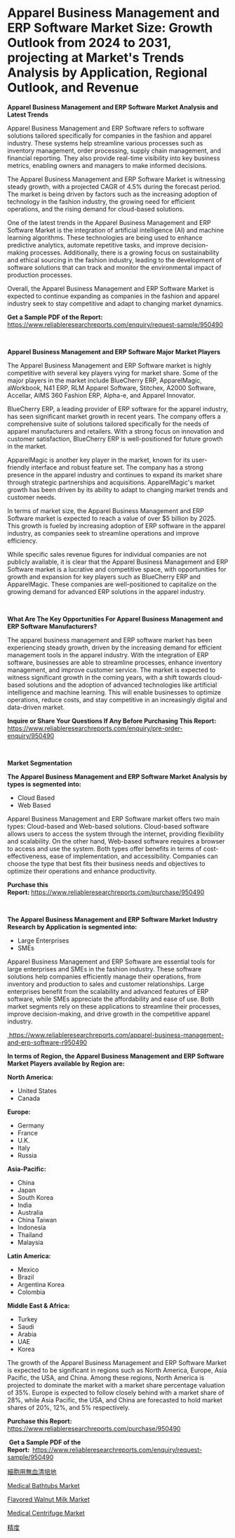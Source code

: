 <p><h1>Apparel Business Management and ERP Software Market Size: Growth Outlook from 2024 to 2031, projecting at Market's Trends Analysis by Application, Regional Outlook, and Revenue</h1></p><p><strong>Apparel Business Management and ERP Software Market Analysis and Latest Trends</strong></p>
<p><p>Apparel Business Management and ERP Software refers to software solutions tailored specifically for companies in the fashion and apparel industry. These systems help streamline various processes such as inventory management, order processing, supply chain management, and financial reporting. They also provide real-time visibility into key business metrics, enabling owners and managers to make informed decisions.</p><p>The Apparel Business Management and ERP Software Market is witnessing steady growth, with a projected CAGR of 4.5% during the forecast period. The market is being driven by factors such as the increasing adoption of technology in the fashion industry, the growing need for efficient operations, and the rising demand for cloud-based solutions.</p><p>One of the latest trends in the Apparel Business Management and ERP Software Market is the integration of artificial intelligence (AI) and machine learning algorithms. These technologies are being used to enhance predictive analytics, automate repetitive tasks, and improve decision-making processes. Additionally, there is a growing focus on sustainability and ethical sourcing in the fashion industry, leading to the development of software solutions that can track and monitor the environmental impact of production processes.</p><p>Overall, the Apparel Business Management and ERP Software Market is expected to continue expanding as companies in the fashion and apparel industry seek to stay competitive and adapt to changing market dynamics.</p></p>
<p><strong>Get a Sample PDF of the Report:&nbsp;</strong> <a href="https://www.reliableresearchreports.com/enquiry/request-sample/950490">https://www.reliableresearchreports.com/enquiry/request-sample/950490</a></p>
<p>&nbsp;</p>
<p><strong>Apparel Business Management and ERP Software Major Market Players</strong></p>
<p><p>The Apparel Business Management and ERP Software market is highly competitive with several key players vying for market share. Some of the major players in the market include BlueCherry ERP, ApparelMagic, aWorkbook, N41 ERP, RLM Apparel Software, Stitchex, A2000 Software, Accellar, AIMS 360 Fashion ERP, Alpha-e, and Apparel Innovator.</p><p>BlueCherry ERP, a leading provider of ERP software for the apparel industry, has seen significant market growth in recent years. The company offers a comprehensive suite of solutions tailored specifically for the needs of apparel manufacturers and retailers. With a strong focus on innovation and customer satisfaction, BlueCherry ERP is well-positioned for future growth in the market.</p><p>ApparelMagic is another key player in the market, known for its user-friendly interface and robust feature set. The company has a strong presence in the apparel industry and continues to expand its market share through strategic partnerships and acquisitions. ApparelMagic's market growth has been driven by its ability to adapt to changing market trends and customer needs.</p><p>In terms of market size, the Apparel Business Management and ERP Software market is expected to reach a value of over $5 billion by 2025. This growth is fueled by increasing adoption of ERP software in the apparel industry, as companies seek to streamline operations and improve efficiency.</p><p>While specific sales revenue figures for individual companies are not publicly available, it is clear that the Apparel Business Management and ERP Software market is a lucrative and competitive space, with opportunities for growth and expansion for key players such as BlueCherry ERP and ApparelMagic. These companies are well-positioned to capitalize on the growing demand for advanced ERP solutions in the apparel industry.</p></p>
<p>&nbsp;</p>
<p><strong>What Are The Key Opportunities For Apparel Business Management and ERP Software Manufacturers?</strong></p>
<p><p>The apparel business management and ERP software market has been experiencing steady growth, driven by the increasing demand for efficient management tools in the apparel industry. With the integration of ERP software, businesses are able to streamline processes, enhance inventory management, and improve customer service. The market is expected to witness significant growth in the coming years, with a shift towards cloud-based solutions and the adoption of advanced technologies like artificial intelligence and machine learning. This will enable businesses to optimize operations, reduce costs, and stay competitive in an increasingly digital and data-driven market.</p></p>
<p><strong>Inquire or Share Your Questions If Any Before Purchasing This Report:</strong> <a href="https://www.reliableresearchreports.com/enquiry/pre-order-enquiry/950490">https://www.reliableresearchreports.com/enquiry/pre-order-enquiry/950490</a></p>
<p>&nbsp;</p>
<p><strong>Market Segmentation</strong></p>
<p><strong>The Apparel Business Management and ERP Software Market Analysis by types is segmented into:</strong></p>
<p><ul><li>Cloud Based</li><li>Web Based</li></ul></p>
<p><p>Apparel Business Management and ERP Software market offers two main types: Cloud-based and Web-based solutions. Cloud-based software allows users to access the system through the internet, providing flexibility and scalability. On the other hand, Web-based software requires a browser to access and use the system. Both types offer benefits in terms of cost-effectiveness, ease of implementation, and accessibility. Companies can choose the type that best fits their business needs and objectives to optimize their operations and enhance productivity.</p></p>
<p><strong>Purchase this Report:&nbsp;</strong><a href="https://www.reliableresearchreports.com/purchase/950490">https://www.reliableresearchreports.com/purchase/950490</a></p>
<p>&nbsp;</p>
<p><strong>The Apparel Business Management and ERP Software Market Industry Research by Application is segmented into:</strong></p>
<p><ul><li>Large Enterprises</li><li>SMEs</li></ul></p>
<p><p>Apparel Business Management and ERP Software are essential tools for large enterprises and SMEs in the fashion industry. These software solutions help companies efficiently manage their operations, from inventory and production to sales and customer relationships. Large enterprises benefit from the scalability and advanced features of ERP software, while SMEs appreciate the affordability and ease of use. Both market segments rely on these applications to streamline their processes, improve decision-making, and drive growth in the competitive apparel industry.</p></p>
<p><a href="https://www.reliableresearchreports.com/apparel-business-management-and-erp-software-r950490">&nbsp;https://www.reliableresearchreports.com/apparel-business-management-and-erp-software-r950490</a></p>
<p><strong>In terms of Region, the Apparel Business Management and ERP Software Market Players available by Region are:</strong></p>
<p>
    <p> <strong> North America: </strong>
        <ul>
            <li>United States</li>
            <li>Canada</li>
        </ul>
        </p> 
    <p> <strong> Europe: </strong>
        <ul>
            <li>Germany</li>
            <li>France</li>
            <li>U.K.</li>
            <li>Italy</li>
            <li>Russia</li>
        </ul>
        </p> 
    <p> <strong> Asia-Pacific: </strong>
        <ul>
            <li>China</li>
            <li>Japan</li>
            <li>South Korea</li>
            <li>India</li>
            <li>Australia</li>
            <li>China Taiwan</li>
            <li>Indonesia</li>
            <li>Thailand</li>
            <li>Malaysia</li>
        </ul>
        </p> 
    <p> <strong> Latin America: </strong>
        <ul>
            <li>Mexico</li>
            <li>Brazil</li>
            <li>Argentina Korea</li>
            <li>Colombia</li>
        </ul>
        </p> 
    <p> <strong> Middle East & Africa: </strong>
        <ul>
            <li>Turkey</li>
            <li>Saudi</li>
            <li>Arabia</li>
            <li>UAE</li>
            <li>Korea</li>
        </ul>
    </p>
    </p>
<p><p>The growth of the Apparel Business Management and ERP Software Market is expected to be significant in regions such as North America, Europe, Asia Pacific, the USA, and China. Among these regions, North America is projected to dominate the market with a market share percentage valuation of 35%. Europe is expected to follow closely behind with a market share of 28%, while Asia Pacific, the USA, and China are forecasted to hold market shares of 20%, 12%, and 5% respectively.</p></p>
<p><strong>Purchase this Report: </strong><a href="https://www.reliableresearchreports.com/purchase/950490">https://www.reliableresearchreports.com/purchase/950490</a></p>
<p>&nbsp;<strong>Get a Sample PDF of the Report:&nbsp;&nbsp;</strong><a href="https://www.reliableresearchreports.com/enquiry/request-sample/950490">https://www.reliableresearchreports.com/enquiry/request-sample/950490</a></p>
<p><strong></strong></p>
<p><p><a href="https://github.com/Andrewones2023/Market-Research-Report-List-2/blob/main/3425305172738.md">細胞用無血清培地</a></p><p><a href="https://github.com/Paul14Anderson63/Market-Research-Report-List-5/blob/main/medical-bathtubs-market.md">Medical Bathtubs Market</a></p><p><a href="https://www.linkedin.com/pulse/flavored-walnut-milk-market-global-regional-analysis-3iuic">Flavored Walnut Milk Market</a></p><p><a href="https://github.com/guneycigdem35/Market-Research-Report-List-4/blob/main/medical-centrifuge-market.md">Medical Centrifuge Market</a></p><p><a href="https://github.com/hardee896/Market-Research-Report-List-2/blob/main/8770120172737.md">精度</a></p></p>